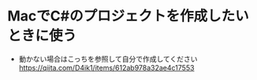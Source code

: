 # MacでC#のプロジェクトを作成したいときに使う
- 動かない場合はこっちを参照して自分で作成してください
https://qiita.com/D4ik1/items/612ab978a32ae4c17553
